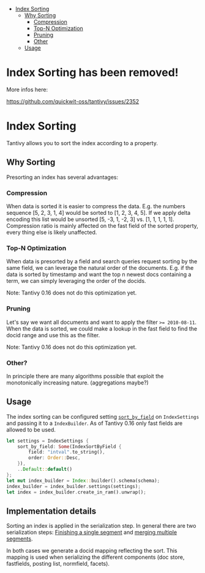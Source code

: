 
- [Index Sorting](#index-sorting)
  - [Why Sorting](#why-sorting)
    - [Compression](#compression)
    - [Top-N Optimization](#top-n-optimization)
    - [Pruning](#pruning)
    - [Other](#other)
  - [Usage](#usage)

# Index Sorting has been removed!
More infos here:

https://github.com/quickwit-oss/tantivy/issues/2352

# Index Sorting

Tantivy allows you to sort the index according to a property.

## Why Sorting

Presorting an index has several advantages:

### Compression

When data is sorted it is easier to compress the data. E.g. the numbers sequence [5, 2, 3, 1, 4] would be sorted to [1, 2, 3, 4, 5].
If we apply delta encoding this list would be unsorted [5, -3, 1, -2, 3] vs. [1, 1, 1, 1, 1].
Compression ratio is mainly affected on the fast field of the sorted property, every thing else is likely unaffected.

### Top-N Optimization

When data is presorted by a field and search queries request sorting by the same field, we can leverage the natural order of the documents.
E.g. if the data is sorted by timestamp and want the top n newest docs containing a term, we can simply leveraging the order of the docids.

Note: Tantivy 0.16 does not do this optimization yet.

### Pruning

Let's say we want all documents and want to apply the filter `>= 2010-08-11`. When the data is sorted, we could make a lookup in the fast field to find the docid range and use this as the filter.

Note: Tantivy 0.16 does not do this optimization yet.

### Other?

In principle there are many algorithms possible that exploit the monotonically increasing nature. (aggregations maybe?)

## Usage

The index sorting can be configured setting [`sort_by_field`](https://github.com/quickwit-oss/tantivy/blob/000d76b11a139a84b16b9b95060a1c93e8b9851c/src/core/index_meta.rs#L238) on `IndexSettings` and passing it to a `IndexBuilder`. As of Tantivy 0.16 only fast fields are allowed to be used.

```rust
let settings = IndexSettings {
    sort_by_field: Some(IndexSortByField {
        field: "intval".to_string(),
        order: Order::Desc,
    }),
    ..Default::default()
};
let mut index_builder = Index::builder().schema(schema);
index_builder = index_builder.settings(settings);
let index = index_builder.create_in_ram().unwrap();
```

## Implementation details

Sorting an index is applied in the serialization step. In general there are two serialization steps: [Finishing a single segment](https://github.com/quickwit-oss/tantivy/blob/000d76b11a139a84b16b9b95060a1c93e8b9851c/src/indexer/segment_writer.rs#L338) and [merging multiple segments](https://github.com/quickwit-oss/tantivy/blob/000d76b11a139a84b16b9b95060a1c93e8b9851c/src/indexer/merger.rs#L1073).

In both cases we generate a docid mapping reflecting the sort. This mapping is used when serializing the different components (doc store, fastfields, posting list, normfield, facets).
